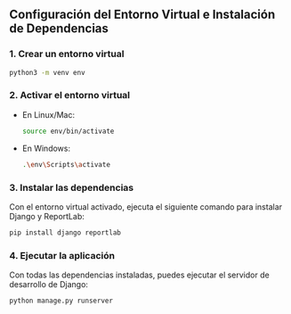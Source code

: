 ## Configuración del Entorno Virtual e Instalación de Dependencias

### 1. Crear un entorno virtual
```bash
python3 -m venv env
```

### 2. Activar el entorno virtual

- En Linux/Mac:
  ```bash
  source env/bin/activate
  ```
  
- En Windows:
  ```bash
  .\env\Scripts\activate
  ```

### 3. Instalar las dependencias

Con el entorno virtual activado, ejecuta el siguiente comando para instalar Django y ReportLab:

```bash
pip install django reportlab
```

### 4. Ejecutar la aplicación

Con todas las dependencias instaladas, puedes ejecutar el servidor de desarrollo de Django:

```bash
python manage.py runserver
```
